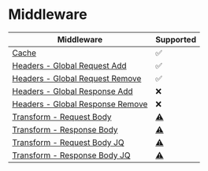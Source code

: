 # Middleware

| Middleware  | Supported |
| ----------- | --------- |
| [Cache](./../config/samples/httpbin_cache.yaml) | ✅ |
| [Headers - Global Request Add](../config/samples/httpbin_global-headers.yaml) | ✅ |
| [Headers - Global Request Remove](../config/samples/httpbin_global-headers.yaml) | ✅ |
| [Headers - Global Response Add](../config/samples/httpbin_global-headers.yaml) | ❌ |
| [Headers - Global Response Remove](../config/samples/httpbin_global-headers.yaml) | ❌ |
| [Transform - Request Body](../config/samples/httpbin_transform.yaml) | [⚠️](# "Requires testing") |
| [Transform - Response Body](../config/samples/httpbin_transform.yaml) | [⚠️](# "Requires testing") |
| [Transform - Request Body JQ](../config/samples/httpbin_transform.yaml) | [⚠️](# "Requires JQ on Gateway Host & Testing") |
| [Transform - Response Body JQ](../config/samples/httpbin_transform.yaml) | [⚠️](# "Requires JQ on Gateway Host & Testing") |
